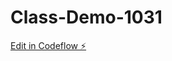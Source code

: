 # Class-Demo-1031

[Edit in Codeflow ⚡️](https://stackblitz.com/~/github.com/kjseitz/Class-Demo-1031)